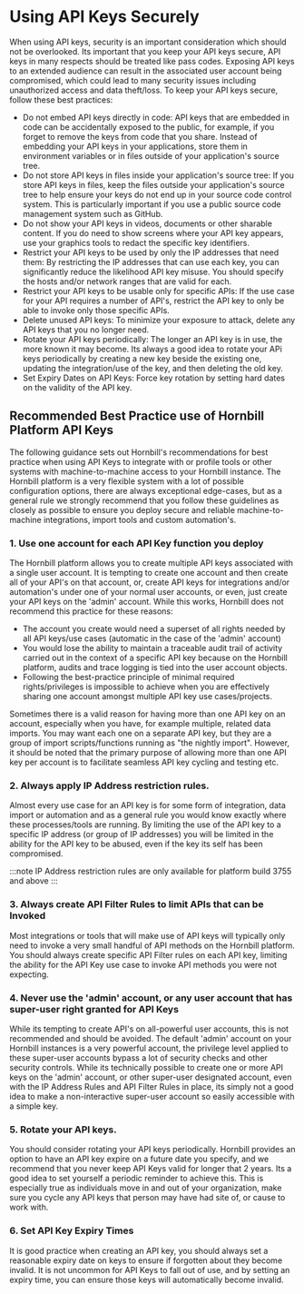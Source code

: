 # Using API Keys Securely

When using API keys, security is an important consideration which should not be overlooked.  Its important that you keep your API keys secure, API keys in many respects should be treated like pass codes. Exposing API keys to an extended audience can result in the associated user account being compromised, which could lead to many security issues including unauthorized access and data theft/loss.  To keep your API keys secure, follow these best practices:

* Do not embed API keys directly in code: API keys that are embedded in code can be accidentally exposed to the public, for example, if you forget to remove the keys from code that you share. Instead of embedding your API keys in your applications, store them in environment variables or in files outside of your application's source tree.
* Do not store API keys in files inside your application's source tree: If you store API keys in files, keep the files outside your application's source tree to help ensure your keys do not end up in your source code control system. This is particularly important if you use a public source code management system such as GitHub.
* Do not show your API keys in videos, documents or other sharable content. If you do need to show screens where your API key appears, use your graphics tools to redact the specific key identifiers. 
* Restrict your API keys to be used by only the IP addresses that need them: By restricting the IP addresses that can use each key, you can significantly reduce the likelihood API key misuse. You should specify the hosts and/or network ranges that are valid for each.
* Restrict your API keys to be usable only for specific APIs: If the use case for  your API requires a number of API's, restrict the API key to only be able to invoke only those specific APIs.
* Delete unused API keys: To minimize your exposure to attack, delete any API keys that you no longer need.
* Rotate your API keys periodically: The longer an API key is in use, the more known it may become. Its always a good idea to rotate your APi keys periodically by creating a new key beside the existing one, updating the integration/use of the key, and then deleting the old key. 
* Set Expiry Dates on API Keys: Force key rotation by setting hard dates on the validity of the API key. 

## Recommended Best Practice use of Hornbill Platform API Keys

The following guidance sets out Hornbill's recommendations for best practice when using API Keys to integrate with or profile tools or other systems with machine-to-machine access to your Hornbill instance.  The Hornbill platform is a very flexible system with a lot of possible configuration options, there are always exceptional edge-cases, but as a general rule we strongly recommend that you follow these guidelines as closely as possible to ensure you deploy secure and reliable machine-to-machine integrations, import tools and custom automation's. 

### 1. Use one account for each API Key function you deploy

The Hornbill platform allows you to create multiple API keys associated with a single user account. It is tempting to create one account and then create all of your API's on that account, or, create API keys for integrations and/or automation's under one of your normal user accounts, or even, just create your API keys on the 'admin' account.  While this works, Hornbill does not recommend this practice for these reasons: 

* The account you create would need a superset of all rights needed by all API keys/use cases (automatic in the case of the 'admin' account)
* You would lose the ability to maintain a traceable audit trail of activity carried out in the context of a specific API key because on the Hornbill platform, audits
and trace logging is tied into the user account objects.
* Following the best-practice principle of minimal required rights/privileges is impossible to achieve when you are effectively sharing one account amongst multiple API key use cases/projects. 

Sometimes there is a valid reason for having more than one API key on an account, especially when you have, for example multiple, related data imports.  You may want each one on a separate API key, but they are a group of import scripts/functions running as "the nightly import". However, it should be noted that the primary purpose of allowing more than one API key per account is to facilitate seamless API key cycling and testing etc. 

### 2. Always apply IP Address restriction rules.

Almost every use case for an API key is for some form of integration, data import or automation and as a general rule you would know exactly where these processes/tools are running.  By limiting the use of the API key to a specific IP address (or group of IP addresses) you will be limited in the ability for the API key to be abused, even if the key its self has been compromised. 

  :::note
  IP Address restriction rules are only available for platform build 3755 and above
  :::

### 3. Always create API Filter Rules to limit APIs that can be Invoked

Most integrations or tools that will make use of API keys will typically only need to invoke a very small handful of API methods on the Hornbill platform.  You should always create specific API Filter rules on each API key, limiting the ability for the API Key use case to invoke API methods you were not expecting. 

### 4. Never use the 'admin' account, or any user account that has super-user right granted for API Keys

While its tempting to create API's on all-powerful user accounts, this is not recommended and should be avoided.  The default 'admin' account on your Hornbill instances is a very powerful account, the privilege level applied to these super-user accounts bypass a lot of security checks and other security controls.  While its technically possible to create one or more API keys on the 'admin' account, or other super-user designated account, even with the IP Address Rules and API Filter Rules in place, its simply not a good idea to make a non-interactive super-user account so easily accessible with a simple key.

### 5. Rotate your API keys.  

You should consider rotating your API keys periodically.  Hornbill provides an option to have an API key expire on a future date you specify, and we recommend that you never keep API Keys valid for longer that 2 years.  Its a good idea to set yourself a periodic reminder to achieve this.  This is especially true as individuals move in and out of your organization, make sure you cycle any API keys that person may have had site of, or cause to work with. 

### 6. Set API Key Expiry Times  

It is good practice when creating an API key, you should always set a reasonable expiry date on keys to ensure if forgotten about they become invalid.  It is not uncommon for API Keys to fall out of use, and by setting an expiry time, you can ensure those keys will automatically become invalid. 

